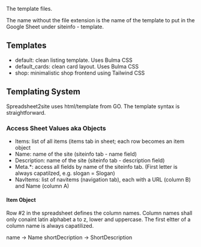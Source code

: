 The template files.

The name without the file extension is the name of the template to put in the Google Sheet under siteinfo - template.

## Templates

- default: clean listing template. Uses Bulma CSS 
- default_cards: clean card layout. Uses Bulma CSS
- shop: minimalistic shop frontend using Tailwind CSS


## Templating System

Spreadsheet2site uses html/template from GO. The template syntax is straightforward.

### Access Sheet Values aka Objects

- Items: list of all items (items tab in sheet; each row becomes an item object
- Name: name of the site (siteinfo tab - name field)
- Description: name of the site (siteinfo tab - description field)
- Meta.*: access all fields by name of the siteinfo tab. (First letter is always capatilzed, e.g. slogan = Slogan)
- NavItems: list of navitems (navigation tab), each with a URL (column B) and Name (column A)

#### Item Object

Row #2 in the spreadsheet defines the column names. Column names shall only conaint latin alphabet a to z, lower and uppercase. The first eltter of a column name is always capatilized.

name -> Name
shortDecription -> ShortDescription